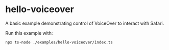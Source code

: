 # hello-voiceover

A basic example demonstrating control of VoiceOver to interact with Safari.

Run this example with:

```console
npx ts-node ./examples/hello-voiceover/index.ts
```

